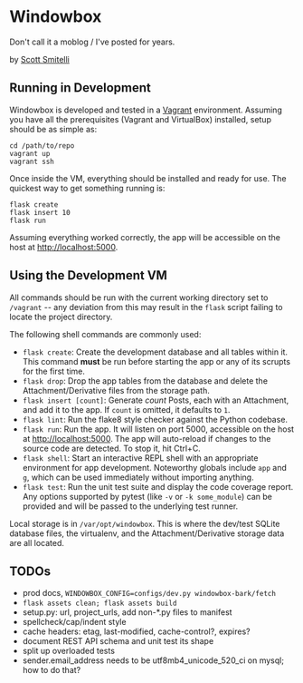 Windowbox
=========

Don't call it a moblog / I've posted for years.

by [Scott Smitelli](mailto:scott@smitelli.com)

Running in Development
----------------------

Windowbox is developed and tested in a [Vagrant](https://www.vagrantup.com/) environment. Assuming you have all the prerequisites (Vagrant and VirtualBox) installed, setup should be as simple as:

    cd /path/to/repo
    vagrant up
    vagrant ssh

Once inside the VM, everything should be installed and ready for use. The quickest way to get something running is:

    flask create
    flask insert 10
    flask run

Assuming everything worked correctly, the app will be accessible on the host at [http://localhost:5000](http://localhost:5000/).

Using the Development VM
------------------------

All commands should be run with the current working directory set to `/vagrant` -- any deviation from this may result in the `flask` script failing to locate the project directory.

The following shell commands are commonly used:

- `flask create`: Create the development database and all tables within it. This command **must** be run before starting the app or any of its scrupts for the first time.
- `flask drop`: Drop the app tables from the database and delete the Attachment/Derivative files from the storage path.
- `flask insert [count]`: Generate _count_ Posts, each with an Attachment, and add it to the app. If `count` is omitted, it defaults to `1`.
- `flask lint`: Run the flake8 style checker against the Python codebase.
- `flask run`: Run the app. It will listen on port 5000, accessible on the host at [http://localhost:5000](http://localhost:5000/). The app will auto-reload if changes to the source code are detected. To stop it, hit Ctrl+C.
- `flask shell`: Start an interactive REPL shell with an appropriate environment for app development. Noteworthy globals include `app` and `g`, which can be used immediately without importing anything.
- `flask test`: Run the unit test suite and display the code coverage report. Any options supported by pytest (like `-v` or `-k some_module`) can be provided and will be passed to the underlying test runner.

Local storage is in `/var/opt/windowbox`. This is where the dev/test SQLite database files, the virtualenv, and the Attachment/Derivative storage data are all located.

TODOs
-----

- prod docs, `WINDOWBOX_CONFIG=configs/dev.py windowbox-bark/fetch`
- `flask assets clean; flask assets build`
- setup.py: url, project_urls, add non-*.py files to manifest
- spellcheck/cap/indent style
- cache headers: etag, last-modified, cache-control?, expires?
- document REST API schema and unit test its shape
- split up overloaded tests
- sender.email_address needs to be utf8mb4_unicode_520_ci on mysql; how to do that?
